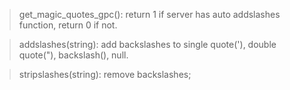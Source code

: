 > get_magic_quotes_gpc(): return 1 if server has auto addslashes function, return 0 if not.  

> addslashes(string): add backslashes to single quote('), double quote("), backslash(\), null.  

> stripslashes(string): remove backslashes; 

